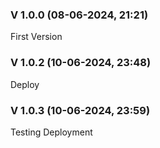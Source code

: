 ### V 1.0.0 (08-06-2024, 21:21)

First Version

### V 1.0.2 (10-06-2024, 23:48)

Deploy

### V 1.0.3 (10-06-2024, 23:59)

Testing Deployment

